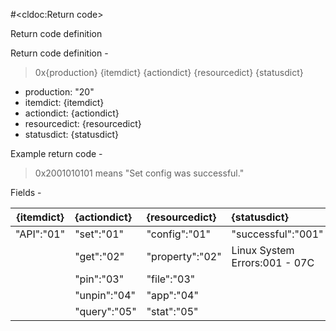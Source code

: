 <!--
Copyright (c) 2021 HopeBayTech.

This file is part of Tera.
See https://github.com/HopeBayMobile for further info.

Licensed under the Apache License, Version 2.0 (the "License");
you may not use this file except in compliance with the License.
You may obtain a copy of the License at

    http://www.apache.org/licenses/LICENSE-2.0

Unless required by applicable law or agreed to in writing, software
distributed under the License is distributed on an "AS IS" BASIS,
WITHOUT WARRANTIES OR CONDITIONS OF ANY KIND, either express or implied.
See the License for the specific language governing permissions and
limitations under the License.
-->
#<cldoc:Return code>

Return code definition


Return code definition -

>0x{production} {itemdict} {actiondict} {resourcedict} {statusdict}

- production: "20"
- itemdict: {itemdict}
- actiondict: {actiondict}
- resourcedict: {resourcedict}
- statusdict: {statusdict}

Example return code -
>0x2001010101 means "Set config was successful."

Fields -

|{itemdict}|{actiondict}|{resourcedict}|{statusdict}|
|----------|:-----------|:-------------|:-----------|
|"API":"01"|"set":"01"|"config":"01"|"successful":"001"|
|          |"get":"02"|"property":"02"|Linux System Errors:001 - 07C|
|          |"pin":"03"|"file":"03"||
|          |"unpin":"04"|"app":"04"||
|          |"query":"05"|"stat":"05"||
